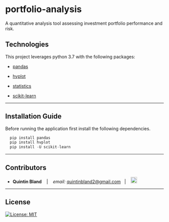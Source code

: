 # portfolio-analysis
A quantitative analysis tool assessing investment portfolio performance and risk. 


## Technologies

This project leverages python 3.7 with the following packages:

* [pandas](https://github.com/pandas-dev/pandas)

* [hvplot](https://pyviz-dev.github.io/hvplot/user_guide/Introduction.html)

* [statistics](https://docs.python.org/3/library/statistics.html)

* [scikit-learn](https://scikit-learn.org/stable/)
---

## Installation Guide

Before running the application first install the following dependencies.


```python
  pip install pandas
  pip install hvplot
  pip install -U scikit-learn
```

---

## Contributors


*  **Quintin Bland** <span>&nbsp;&nbsp;</span> |
<span>&nbsp;&nbsp;</span> *email:* quintinbland2@gmail.com <span>&nbsp;&nbsp;</span>|
<span>&nbsp;&nbsp;</span> [<img src="images/LI-In-Bug.png" alt="in" width="20"/>](https://www.linkedin.com/in/quintin-bland-a2b94310b/)

---

## License

[![License: MIT](https://img.shields.io/badge/License-MIT-yellow.svg)](LICENSE)
